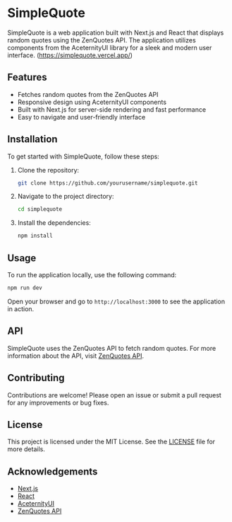 # SimpleQuote

SimpleQuote is a web application built with Next.js and React that displays random quotes using the ZenQuotes API. The application utilizes components from the AceternityUI library for a sleek and modern user interface. (https://simplequote.vercel.app/)

## Features

- Fetches random quotes from the ZenQuotes API
- Responsive design using AceternityUI components
- Built with Next.js for server-side rendering and fast performance
- Easy to navigate and user-friendly interface

## Installation

To get started with SimpleQuote, follow these steps:

1. Clone the repository:
   ```bash
   git clone https://github.com/yourusername/simplequote.git
   ```
2. Navigate to the project directory:
   ```bash
   cd simplequote
   ```
3. Install the dependencies:
   ```bash
   npm install
   ```

## Usage

To run the application locally, use the following command:

```bash
npm run dev
```

Open your browser and go to `http://localhost:3000` to see the application in action.

## API

SimpleQuote uses the ZenQuotes API to fetch random quotes. For more information about the API, visit [ZenQuotes API](https://zenquotes.io/).

## Contributing

Contributions are welcome! Please open an issue or submit a pull request for any improvements or bug fixes.

## License

This project is licensed under the MIT License. See the [LICENSE](LICENSE) file for more details.

## Acknowledgements

- [Next.js](https://nextjs.org/)
- [React](https://reactjs.org/)
- [AceternityUI](https://aceternityui.com/)
- [ZenQuotes API](https://zenquotes.io/)
